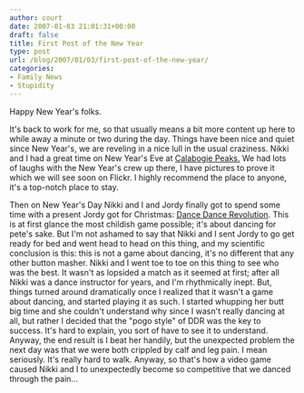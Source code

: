 ```yaml
---
author: court
date: 2007-01-03 21:01:31+00:00
draft: false
title: First Post of the New Year
type: post
url: /blog/2007/01/03/first-post-of-the-new-year/
categories:
- Family News
- Stupidity
---
```


Happy New Year's folks.

It's back to work for me, so that usually means a bit more content up here to while away a minute or two during the day.  Things have been nice and quiet since New Year's, we are reveling in a nice lull in the usual craziness.  Nikki and I had a great time on New Year's Eve at [Calabogie Peaks.](http://www.calabogie.com)  We had lots of laughs with the New Year's crew up there, I have pictures to prove it which we will see soon on Flickr.  I highly recommend the place to anyone, it's a top-notch place to stay.

Then on New Year's Day Nikki and I and Jordy finally got to spend some time with a present Jordy got for Christmas:  [Dance Dance Revolution](http://en.wikipedia.org/wiki/Dance_Dance_Revolution).  This is at first glance the most childish game possible; it's about dancing for pete's sake.  But I'm not ashamed to say that Nikki and I sent Jordy to go get ready for bed and went head to head on this thing, and my scientific conclusion is this:  this is not a game about dancing, it's no different that any other button masher.  Nikki and I went toe to toe on this thing to see who was the best.  It wasn't as lopsided a match as it seemed at first; after all Nikki was a dance instructor for years, and I'm rhythmically inept.  But, things turned around dramatically once I realized that it wasn't a game about dancing, and started playing it as such.  I started whupping her butt big time and she couldn't understand why since I wasn't really dancing at all, but rather I decided that the "pogo style" of DDR was the key to success.  It's hard to explain, you sort of have to see it to understand.  Anyway, the end result is I beat her handily, but the unexpected problem the next day was that we were both crippled by calf and leg pain.  I mean seriously.  It's really hard to walk.  Anyway, so that's how a video game caused Nikki and I to unexpectedly become so competitive that we danced through the pain...
